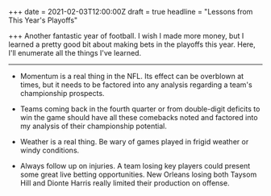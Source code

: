 +++
date = 2021-02-03T12:00:00Z
draft = true
headline = "Lessons from This Year's Playoffs"

+++
Another fantastic year of football. I wish I made more money, but I learned a pretty good bit about making bets in the playoffs this year. Here, I'll enumerate all the things I've learned.

***

* Momentum is a real thing in the NFL. Its effect can be overblown at times, but it needs to be factored into any analysis regarding a team's championship prospects.


* Teams coming back in the fourth quarter or from double-digit deficits to win the game should have all these comebacks noted and factored into my analysis of their championship potential.


* Weather is a real thing. Be wary of games played in frigid weather or windy conditions.


* Always follow up on injuries. A team losing key players could present some great live betting opportunities. New Orleans losing both Taysom Hill and Dionte Harris really limited their production on offense.   